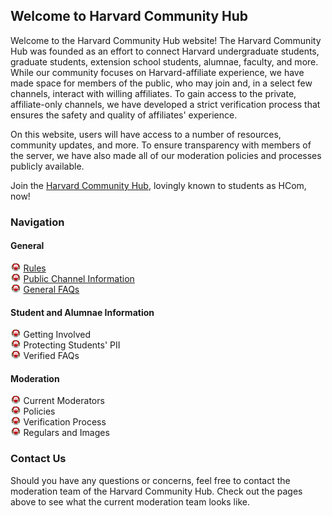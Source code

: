 ## Welcome to Harvard Community Hub

Welcome to the Harvard Community Hub website! The Harvard Community Hub was founded as an effort to connect Harvard undergraduate students, graduate students, extension school students, alumnae, faculty, and more. While our community focuses on Harvard-affiliate experience, we have made space for members of the public, who may join and, in a select few channels, interact with willing affiliates. To gain access to the private, affiliate-only channels, we have developed a strict verification process that ensures the safety and quality of affiliates' experience.

On this website, users will have access to a number of resources, community updates, and more. To ensure transparency with members of the server, we have also made all of our moderation policies and processes publicly available. 

Join the [Harvard Community Hub](https://discord.gg/BGKAWZAGJw), lovingly known to students as HCom, now!

### Navigation 

#### General
<img src="images/harvard_crest.png" height=14px> [Rules](https://harvardcommunityhub.github.io/general/rules) \
<img src="images/harvard_crest.png" height=14px> [Public Channel Information](https://harvardcommunityhub.github.io/general/public_channels) \
<img src="images/harvard_crest.png" height=14px> [General FAQs](https://harvardcommunityhub.github.io/general/faq)

#### Student and Alumnae Information 
<img src="images/harvard_crest.png" height=14px> Getting Involved \
<img src="images/harvard_crest.png" height=14px> Protecting Students' PII \
<img src="images/harvard_crest.png" height=14px> Verified FAQs 

#### Moderation 
<img src="images/harvard_crest.png" height=14px> Current Moderators \
<img src="images/harvard_crest.png" height=14px> Policies \
<img src="images/harvard_crest.png" height=14px> Verification Process \
<img src="images/harvard_crest.png" height=14px> Regulars and Images  

### Contact Us 

Should you have any questions or concerns, feel free to contact the moderation team of the Harvard Community Hub. Check out the pages above to see what the current moderation team looks like.
